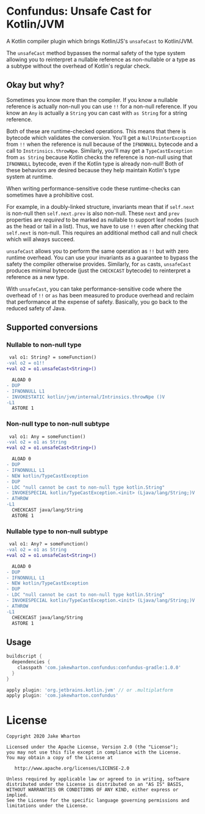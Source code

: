 Confundus: Unsafe Cast for Kotlin/JVM
=====================================

A Kotlin compiler plugin which brings Kotlin/JS's `unsafeCast` to Kotlin/JVM.

The `unsafeCast` method bypasses the normal safety of the type system allowing you to reinterpret
a nullable reference as non-nullable or a type as a subtype without the overhead of Kotlin's
regular check.


Okay but why?
-------------

Sometimes you know more than the compiler. If you know a nullable reference is actually non-null
you can use `!!` for a non-null reference. If you know an `Any` is actually a `String` you can cast
with `as String` for a string reference.

Both of these are runtime-checked operations. This means that there is bytecode which validates the
conversion. You'll get a `NullPointerException` from `!!` when the reference is null because of the
`IFNONNULL` bytecode and a call to `Instrinsics.throwNpe`. Similarly, you'll may get a
`TypeCastException` from `as String` because Kotlin checks the reference is non-null using that
`IFNONNULL` bytecode, even if the Kotlin type is already non-null! Both of these behaviors are
desired because they help maintain Kotlin's type system at runtime.
 
When writing performance-sensitive code these runtime-checks can sometimes have a prohibitive cost.

For example, in a doubly-linked structure, invariants mean that if `self.next` is non-null then
`self.next.prev` is also non-null. These `next` and `prev` properties are _required_ to be marked as
nullable to support leaf nodes (such as the head or tail in a list). Thus, we have to use `!!` even
after checking that `self.next` is non-null. This requires an additional method call and null check
which will always succeed.

`unsafeCast` allows you to perform the same operation as `!!` but with zero runtime overhead. You
can use your invariants as a guarantee to bypass the safety the compiler otherwise provides.
Similarly, for `as` casts, `unsafeCast` produces minimal bytecode (just the `CHECKCAST` bytecode)
to reinterpret a reference as a new type.

With `unsafeCast`, you can take performance-sensitive code where the overhead of `!!` or `as` has
been measured to produce overhead and reclaim that performance at the expense of safety. Basically,
you go back to the reduced safety of Java.


Supported conversions
---------------------

### Nullable to non-null type

```diff
 val o1: String? = someFunction()
-val o2 = o1!!
+val o2 = o1.unsafeCast<String>()
```
```diff
  ALOAD 0
- DUP
- IFNONNULL L1
- INVOKESTATIC kotlin/jvm/internal/Intrinsics.throwNpe ()V
-L1
  ASTORE 1
```

### Non-null type to non-null subtype

```diff
 val o1: Any = someFunction()
-val o2 = o1 as String
+val o2 = o1.unsafeCast<String>()
```
```diff
  ALOAD 0
- DUP
- IFNONNULL L1
- NEW kotlin/TypeCastException
- DUP
- LDC "null cannot be cast to non-null type kotlin.String"
- INVOKESPECIAL kotlin/TypeCastException.<init> (Ljava/lang/String;)V
- ATHROW
-L1
  CHECKCAST java/lang/String
  ASTORE 1
```

### Nullable type to non-null subtype

```diff
 val o1: Any? = someFunction()
-val o2 = o1 as String
+val o2 = o1.unsafeCast<String>()
```
```diff
  ALOAD 0
- DUP
- IFNONNULL L1
- NEW kotlin/TypeCastException
- DUP
- LDC "null cannot be cast to non-null type kotlin.String"
- INVOKESPECIAL kotlin/TypeCastException.<init> (Ljava/lang/String;)V
- ATHROW
-L1
  CHECKCAST java/lang/String
  ASTORE 1
```


Usage
-----

```groovy
buildscript {
  dependencies {
    classpath 'com.jakewharton.confundus:confundus-gradle:1.0.0'
  }
}

apply plugin: 'org.jetbrains.kotlin.jvm' // or .multiplatform
apply plugin: 'com.jakewharton.confundus'
```


License
=======

    Copyright 2020 Jake Wharton

    Licensed under the Apache License, Version 2.0 (the "License");
    you may not use this file except in compliance with the License.
    You may obtain a copy of the License at

       http://www.apache.org/licenses/LICENSE-2.0

    Unless required by applicable law or agreed to in writing, software
    distributed under the License is distributed on an "AS IS" BASIS,
    WITHOUT WARRANTIES OR CONDITIONS OF ANY KIND, either express or implied.
    See the License for the specific language governing permissions and
    limitations under the License.
